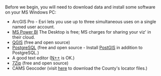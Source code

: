 Before we begin, you will need to download data and install some software on your MS Windows PC:

  * ArcGIS Pro - Esri lets you use up to three simultaneous uses on a single named user account.
  * <a href="https://powerbi.microsoft.com/en-us/downloads/">MS Power BI</a> The Desktop is free; MS charges for sharing your viz' in their cloud.
  * <a href="https://qgis.org/en/site/">QGIS</a> (free and open source)
  * <a href="https://www.postgresql.org/">PostgreSQL</a> (free and open source - Install <a href="https://postgis.net/install/">PostGIS</a> in addition to PostgreSQL.)
  * A good text editor (<a href="https://notepad-plus-plus.org/">N++</a> is OK.)
  * <a href="https://www.7-zip.org/">7Zip</a> (free and open source)
  * CAMS Geocoder (visit <a href="https://lacounty.maps.arcgis.com/home/item.html?id=d134cbd2ac6a49fb97c4cd9da97080db#overview">here</a> to download the County's locator files.)
